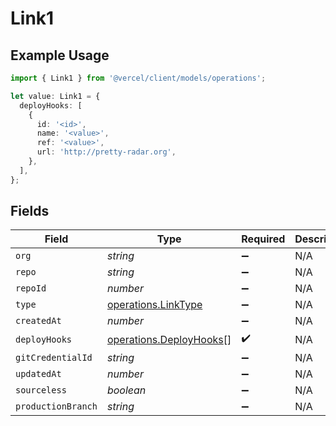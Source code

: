# Link1

## Example Usage

```typescript
import { Link1 } from '@vercel/client/models/operations';

let value: Link1 = {
  deployHooks: [
    {
      id: '<id>',
      name: '<value>',
      ref: '<value>',
      url: 'http://pretty-radar.org',
    },
  ],
};
```

## Fields

| Field              | Type                                                               | Required           | Description |
| ------------------ | ------------------------------------------------------------------ | ------------------ | ----------- |
| `org`              | _string_                                                           | :heavy_minus_sign: | N/A         |
| `repo`             | _string_                                                           | :heavy_minus_sign: | N/A         |
| `repoId`           | _number_                                                           | :heavy_minus_sign: | N/A         |
| `type`             | [operations.LinkType](../../models/operations/linktype.md)         | :heavy_minus_sign: | N/A         |
| `createdAt`        | _number_                                                           | :heavy_minus_sign: | N/A         |
| `deployHooks`      | [operations.DeployHooks](../../models/operations/deployhooks.md)[] | :heavy_check_mark: | N/A         |
| `gitCredentialId`  | _string_                                                           | :heavy_minus_sign: | N/A         |
| `updatedAt`        | _number_                                                           | :heavy_minus_sign: | N/A         |
| `sourceless`       | _boolean_                                                          | :heavy_minus_sign: | N/A         |
| `productionBranch` | _string_                                                           | :heavy_minus_sign: | N/A         |
